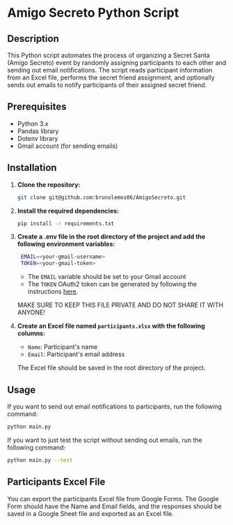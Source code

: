 # Amigo Secreto Python Script

## Description

This Python script automates the process of organizing a Secret Santa (Amigo Secreto) event by randomly assigning participants to each other and sending out email notifications. The script reads participant information from an Excel file, performs the secret friend assignment, and optionally sends out emails to notify participants of their assigned secret friend.

## Prerequisites

- Python 3.x
- Pandas library
- Dotenv library
- Gmail account (for sending emails)

## Installation

1. **Clone the repository:**

   ```bash
   git clone git@github.com:brunolemos06/AmigoSecreto.git
    ```
2. **Install the required dependencies:**

   ```bash
   pip install -r requirements.txt
   ```
3. **Create a .env file in the root directory of the project and add the following environment variables:**

   ```bash
    EMAIL=<your-gmail-username>
    TOKEN=<your-gmail-token>
    ```
    - The `EMAIL` variable should be set to your Gmail account
    - The `TOKEN` OAuth2 token can be generated by following the instructions [here](https://developers.google.com/gmail/api/quickstart/python#step_3_set_up_the_sample).

    MAKE SURE TO KEEP THIS FILE PRIVATE AND DO NOT SHARE IT WITH ANYONE!

4. **Create an Excel file named `participants.xlsx` with the following columns:**
    - `Name`: Participant's name
    - `Email`: Participant's email address

    The Excel file should be saved in the root directory of the project.

## Usage

If you want to send out email notifications to participants, run the following command:

```bash
python main.py
```

If you want to just test the script without sending out emails, run the following command:

```bash
python main.py --test
```

## Participants Excel File

You can export the participants Excel file from Google Forms.
The Google Form should have the Name and Email fields, and the responses should be saved in a Google Sheet file and exported as an Excel file.

